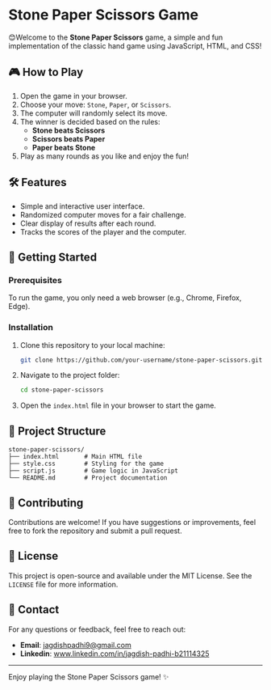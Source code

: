 # Stone Paper Scissors Game

😊Welcome to the **Stone Paper Scissors** game, a simple and fun implementation of the classic hand game using JavaScript, HTML, and CSS!

## 🎮 How to Play

1. Open the game in your browser.
2. Choose your move: `Stone`, `Paper`, or `Scissors`.
3. The computer will randomly select its move.
4. The winner is decided based on the rules:
   - **Stone beats Scissors**
   - **Scissors beats Paper**
   - **Paper beats Stone**
5. Play as many rounds as you like and enjoy the fun!

## 🛠️ Features

- Simple and interactive user interface.
- Randomized computer moves for a fair challenge.
- Clear display of results after each round.
- Tracks the scores of the player and the computer.

## 🚀 Getting Started

### Prerequisites

To run the game, you only need a web browser (e.g., Chrome, Firefox, Edge).

### Installation

1. Clone this repository to your local machine:
   ```bash
   git clone https://github.com/your-username/stone-paper-scissors.git
   ```
2. Navigate to the project folder:
   ```bash
   cd stone-paper-scissors
   ```
3. Open the `index.html` file in your browser to start the game.

## 📂 Project Structure

```
stone-paper-scissors/
├── index.html       # Main HTML file
├── style.css        # Styling for the game
├── script.js        # Game logic in JavaScript
└── README.md        # Project documentation
```

## 🤝 Contributing

Contributions are welcome! If you have suggestions or improvements, feel free to fork the repository and submit a pull request.

## 📝 License

This project is open-source and available under the MIT License. See the `LICENSE` file for more information.

## 💬 Contact

For any questions or feedback, feel free to reach out:
- **Email**: jagdishpadhi9@gmail.com
- **Linkedin**: www.linkedin.com/in/jagdish-padhi-b21114325

---
Enjoy playing the Stone Paper Scissors game! ✨
